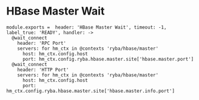 
# HBase Master Wait

    module.exports =  header: 'HBase Master Wait', timeout: -1, label_true: 'READY', handler: ->
      @wait_connect
        header: 'RPC Port'
        servers: for hm_ctx in @contexts 'ryba/hbase/master'
          host: hm_ctx.config.host
          port: hm_ctx.config.ryba.hbase.master.site['hbase.master.port']
      @wait_connect
        header: 'HTTP Port'
        servers: for hm_ctx in @contexts 'ryba/hbase/master'
          host: hm_ctx.config.host
          port: hm_ctx.config.ryba.hbase.master.site['hbase.master.info.port']
